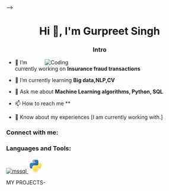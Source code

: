 -->

<h1 align="center">Hi 👋, I'm Gurpreet Singh</h1>
<h3 align="center">Intro</h3>
<img align="right" alt="Coding" width="400" src="https://www.mygo.ge/uploads/blog/1584023795.jpg">



- 🔭 I’m currently working on **Insurance fraud transactions**

- 🌱 I’m currently learning **Big data,NLP,CV**

- 💬 Ask me about **Machine Learning algorithms, Python, SQL**

- 📫 How to reach me ** 

- 📄 Know about my experiences [I am currently working with.]

<h3 align="left">Connect with me:</h3>
<p align="left">

<h3 align="left">Languages and Tools:</h3>
<p align="left"> <a href="https://www.microsoft.com/en-us/sql-server" target="_blank" rel="noreferrer"> <img src="https://www.svgrepo.com/show/303229/microsoft-sql-server-logo.svg" alt="mssql" width="40" height="40"/> </a> <a href="https://www.python.org" target="_blank" rel="noreferrer"> <img src="https://raw.githubusercontent.com/devicons/devicon/master/icons/python/python-original.svg" alt="python" width="40" height="40"/> </a> </p>

MY PROJECTS-

